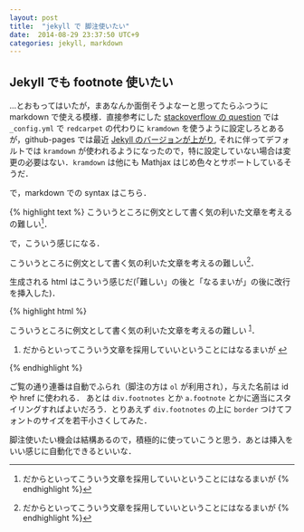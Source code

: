 ```yaml
---
layout: post
title:  "jekyll で 脚注使いたい"
date:  2014-08-29 23:37:50 UTC+9
categories: jekyll, markdown
---
```


## Jekyll でも footnote 使いたい

…とおもってはいたが，まあなんか面倒そうよなーと思ってたらふつうに markdown で使える模様．直接参考にした
[stackoverflow の question](http://stackoverflow.com/questions/19483975/) では `_config.yml` で `redcarpet` の代わりに `kramdown` を使うように設定しろとあるが，github-pages では最近
[Jekyll のバージョンが上がり](https://github.com/blog/1867-github-pages-now-runs-jekyll-2-2-0), それに伴ってデフォルトでは `kramdown` が使われるようになったので，特に設定していない場合は変更の必要はない．`kramdown` は他にも Mathjax はじめ色々とサポートしているそうだ．

で，markdown での syntax はこちら．

{% highlight  text %}
こういうところに例文として書く気の利いた文章を考えるの難しい[^mumu]．

[^mumu]: だからといってこういう文章を採用していいということにはなるまいが
{% endhighlight %}

で，こういう感じになる．

こういうところに例文として書く気の利いた文章を考えるの難しい[^mumu]．

[^mumu]: だからといってこういう文章を採用していいということにはなるまいが

生成される html はこういう感じだ(「難しい」の後と「なるまいが」の後に改行を挿入した)．

{% highlight html %}
<p>こういうところに例文として書く気の利いた文章を考えるの難しい
<sup id="fnref:mumu"><a href="#fn:mumu" class="footnote">1</a></sup>．</p>

<div class="footnotes">
  <ol>
    <li id="fn:mumu">
      <p>だからといってこういう文章を採用していいということにはなるまいが
      <a href="#fnref:mumu" class="reversefootnote">&#8617;</a></p>
    </li>
  </ol>
</div>

{% endhighlight %}

ご覧の通り連番は自動でふられ（脚注の方は `ol` が利用され），与えた名前は id や href に使われる．
あとは `div.footnotes` とか `a.footnote` とかに適当にスタイリングすればよいだろう．とりあえず `div.footnotes` の上に `border` つけてフォントのサイズを若干小さくしてみた．

脚注使いたい機会は結構あるので，積極的に使っていこうと思う．あとは挿入をいい感じに自動化できるといいな．

